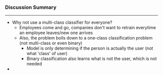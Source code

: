 ### Discussion Summary

---
- Why not use a multi-class classifier for everyone?
  - Employees come and go, companies don't want to retrain everytime an employee leaves/new one arrives
  - Also, the problem boils down to a one-class classification problem (not multi-class or even binary)
    - Model is only determining if the person is actually the user (not what 'class' of user)
    - Binary classification also learns what is not the user, which is not needed
- 
